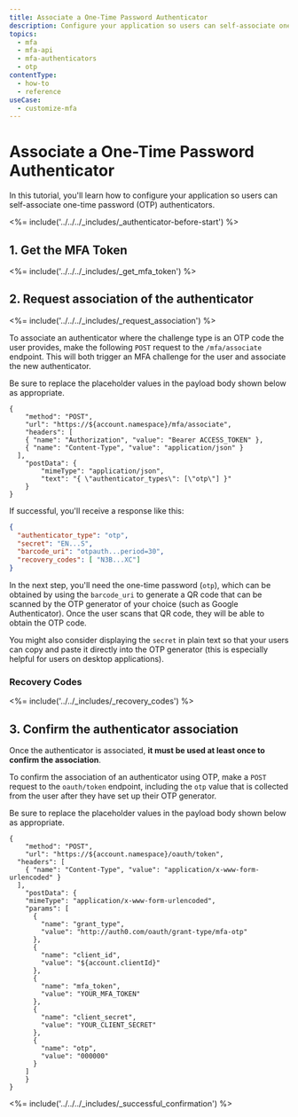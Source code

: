 ```yaml
---
title: Associate a One-Time Password Authenticator
description: Configure your application so users can self-associate one-time password (OTP) authenticators.
topics:
  - mfa
  - mfa-api
  - mfa-authenticators
  - otp
contentType:
  - how-to
  - reference
useCase:
  - customize-mfa
---
```


# Associate a One-Time Password Authenticator

In this tutorial, you'll learn how to configure your application so users can self-associate one-time password (OTP) authenticators.

<%= include('../../../_includes/_authenticator-before-start') %>

## 1. Get the MFA Token

<%= include('../../../_includes/_get_mfa_token') %>

## 2. Request association of the authenticator

<%= include('../../../_includes/_request_association') %>

To associate an authenticator where the challenge type is an OTP code the user provides, make the following `POST` request to the `/mfa/associate` endpoint. This will both trigger an MFA challenge for the user and associate the new authenticator. 

Be sure to replace the placeholder values in the payload body shown below as appropriate.

```har
{
	"method": "POST",
	"url": "https://${account.namespace}/mfa/associate",
	"headers": [
    { "name": "Authorization", "value": "Bearer ACCESS_TOKEN" },
    { "name": "Content-Type", "value": "application/json" }
  ],
	"postData": {
		"mimeType": "application/json",
		"text": "{ \"authenticator_types\": [\"otp\"] }"
	}
}
```

If successful, you'll receive a response like this:

```json
{
  "authenticator_type": "otp",
  "secret": "EN...S",
  "barcode_uri": "otpauth...period=30",
  "recovery_codes": [ "N3B...XC"]
}
```

In the next step, you'll need the one-time password (`otp`), which can be obtained by using the `barcode_uri` to generate a QR code that can be scanned by the OTP generator of your choice (such as Google Authenticator). Once the user scans that QR code, they will be able to obtain the OTP code.

You might also consider displaying the `secret` in plain text so that your users can copy and paste it directly into the OTP generator (this is especially helpful for users on desktop applications).

### Recovery Codes

<%= include('../../_includes/_recovery_codes') %>

## 3. Confirm the authenticator association

Once the authenticator is associated, **it must be used at least once to confirm the association**.

To confirm the association of an authenticator using OTP, make a `POST` request to the `oauth/token` endpoint, including the `otp` value that is collected from the user after they have set up their OTP generator. 

Be sure to replace the placeholder values in the payload body shown below as appropriate.

```har
{
	"method": "POST",
	"url": "https://${account.namespace}/oauth/token",
  "headers": [
    { "name": "Content-Type", "value": "application/x-www-form-urlencoded" }
  ],
	"postData": {
    "mimeType": "application/x-www-form-urlencoded",
    "params": [
      {
        "name": "grant_type",
        "value": "http://auth0.com/oauth/grant-type/mfa-otp"
      },
      {
        "name": "client_id",
        "value": "${account.clientId}"
      },
      {
        "name": "mfa_token",
        "value": "YOUR_MFA_TOKEN"
      },
      {
        "name": "client_secret",
        "value": "YOUR_CLIENT_SECRET"
      },
      {
        "name": "otp",
        "value": "000000"
      }
    ]
	}
}
```

<%= include('../../../_includes/_successful_confirmation') %>